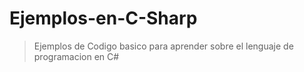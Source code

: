 # Ejemplos-en-C-Sharp
> Ejemplos de Codigo basico para aprender sobre el lenguaje de programacion en C#
